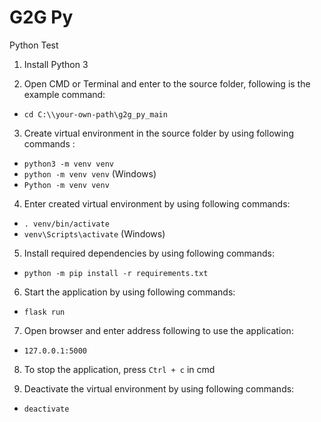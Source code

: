 # G2G Py
Python Test

1. Install Python 3

2. Open CMD or Terminal and enter to the source folder, following is the example command:
  - `cd C:\\your-own-path\g2g_py_main`

3. Create virtual environment in the source folder by using following commands :
  - `python3 -m venv venv`
  - `python -m venv venv` (Windows)
  - `Python -m venv venv`

4. Enter created virtual environment by using following commands:
  - `. venv/bin/activate`
  - `venv\Scripts\activate` (Windows)

5. Install required dependencies by using following commands:
  - `python -m pip install -r requirements.txt`

6. Start the application by using following commands:
  - `flask run`

7. Open browser and enter address following to use the application:
  - `127.0.0.1:5000`

8. To stop the application, press  `Ctrl + c` in cmd

9. Deactivate the virtual environment by using following commands:
  - `deactivate`
